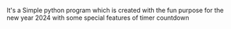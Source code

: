 It's a Simple python program 
which is created with the fun purpose 
for the new year 2024 
with some special features of timer countdown
